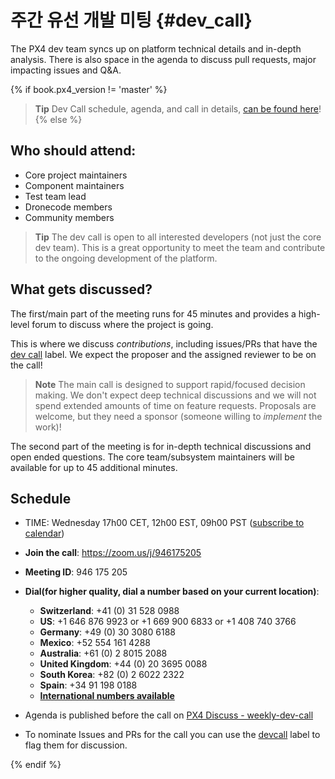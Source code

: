 # 주간 유선 개발 미팅 {#dev_call}

The PX4 dev team syncs up on platform technical details and in-depth analysis. There is also space in the agenda to discuss pull requests, major impacting issues and Q&A.

{% if book.px4_version != 'master' %}

> **Tip** Dev Call schedule, agenda, and call in details, [can be found here](https://dev.px4.io/master/en/contribute/dev_call.html)! {% else %} <!-- START: dev call details: displayed only in master -->

## Who should attend:

* Core project maintainers
* Component maintainers
* Test team lead
* Dronecode members
* Community members

> **Tip** The dev call is open to all interested developers (not just the core dev team). This is a great opportunity to meet the team and contribute to the ongoing development of the platform.

## What gets discussed?

The first/main part of the meeting runs for 45 minutes and provides a high-level forum to discuss where the project is going.

This is where we discuss *contributions*, including issues/PRs that have the [dev call](https://github.com/PX4/Firmware/labels/devcall5) label. We expect the proposer and the assigned reviewer to be on the call!

> **Note** The main call is designed to support rapid/focused decision making. We don't expect deep technical discussions and we will not spend extended amounts of time on feature requests. Proposals are welcome, but they need a sponsor (someone willing to *implement* the work)!

The second part of the meeting is for in-depth technical discussions and open ended questions. The core team/subsystem maintainers will be available for up to 45 additional minutes.

## Schedule

* TIME: Wednesday 17h00 CET, 12h00 EST, 09h00 PST \([subscribe to calendar](https://www.dronecode.org/calendar/)\)
* **Join the call**: https://zoom.us/j/946175205 
* **Meeting ID**: 946 175 205
* **Dial(for higher quality, dial a number based on your current location)**:
  
  * **Switzerland**: +41 (0) 31 528 0988 
  * **US**: +1 646 876 9923 or +1 669 900 6833 or +1 408 740 3766 
  * **Germany**: +49 (0) 30 3080 6188 
  * **Mexico**: +52 554 161 4288 
  * **Australia**: +61 (0) 2 8015 2088 
  * **United Kingdom**: +44 (0) 20 3695 0088 
  * **South Korea**: +82 (0) 2 6022 2322 
  * **Spain**: +34 91 198 0188 
  * [**International numbers available**](https://zoom.us/zoomconference)

* Agenda is published before the call on [PX4 Discuss - weekly-dev-call](http://discuss.px4.io/c/weekly-dev-call)

* To nominate Issues and PRs for the call you can use the [devcall](https://github.com/PX4/Firmware/labels/devcall) label to flag them for discussion.

{% endif %} <!-- END: dev call details: displayed only in master -->